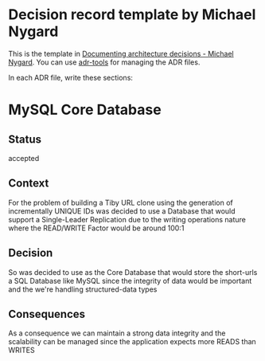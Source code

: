 # Decision record template by Michael Nygard

This is the template in [Documenting architecture decisions - Michael Nygard](http://thinkrelevance.com/blog/2011/11/15/documenting-architecture-decisions).
You can use [adr-tools](https://github.com/npryce/adr-tools) for managing the ADR files.

In each ADR file, write these sections:

# MySQL Core Database

## Status

accepted

## Context

For the problem of building a Tiby URL clone using the generation of incrementally UNIQUE IDs was decided to use a Database that would support a Single-Leader Replication due to the writing operations nature where the READ/WRITE Factor would be around 100:1

## Decision

So was decided to use as the Core Database that would store the short-urls a SQL Database like MySQL since the integrity of data would be important and the we're handling structured-data types

## Consequences

As a consequence we can maintain a strong data integrity and the scalability can be managed since the application expects more READS than WRITES
